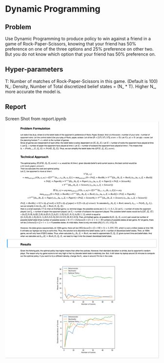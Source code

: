 # Dynamic Programming

## Problem

Use Dynamic Programming to produce policy to win against a friend in a game of Rock-Paper-Scissors, knowing that your friend has 50% preference on one of the three options and 25% preference on other two. But you do not know which option that your friend has 50% preference on. 

## Hyper-parameters
T: Number of matches of Rock-Paper-Scissors in this game. (Default is 100)
N_: Density, Number of Total discretized belief states = (N_ * T). Higher N_, more accurate the model is.

## Report 
Screen Shot from report.ipynb
![Alt text](./data/report.png)
